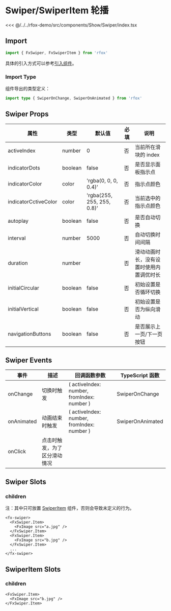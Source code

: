 # Swiper/SwiperItem 轮播

<CodeDemo name="Swiper">

<<< @/../../rfox-demo/src/components/Show/Swiper/index.tsx

</CodeDemo>

## Import

```js
import { FxSwiper, FxSwiperItem } from 'rfox'
```

具体的引入方式可以参考[引入组件](../guide/import.md)。

### Import Type

组件导出的类型定义：

```ts
import type { SwiperOnChange, SwiperOnAnimated } from 'rfox'
```

## Swiper Props

| 属性                 | 类型    | 默认值                     | 必填 | 说明                                     |
| -------------------- | ------- | -------------------------- | ---- | ---------------------------------------- |
| activeIndex          | number  | 0                          | 否   | 当前所在滑块的 index                     |
| indicatorDots        | boolean | false                      | 否   | 是否显示面板指示点                       |
| indicatorColor       | color   | 'rgba(0, 0, 0, 0.4)'       | 否   | 指示点颜色                               |
| indicatorCctiveColor | color   | 'rgba(255, 255, 255, 0.8)' | 否   | 当前选中的指示点颜色                     |
| autoplay             | boolean | false                      | 否   | 是否自动切换                             |
| interval             | number  | 5000                       | 否   | 自动切换时间间隔                         |
| duration             | number  |                            | 否   | 滑动动画时长，没有设置时使用内置调优时长 |
| initialCircular      | boolean | false                      | 否   | 初始设置是否循环切换                     |
| initialVertical      | boolean | false                      | 否   | 初始设置是否为纵向滑动                   |
| navigationButtons    | boolean | false                      | 否   | 是否展示上一页/下一页按钮                |

## Swiper Events

| 事件       | 描述                         | 回调函数参数                               | TypeScript 函数  |
| ---------- | ---------------------------- | ------------------------------------------ | ---------------- |
| onChange   | 切换时触发                   | ( activeIndex: number, fromIndex: number ) | SwiperOnChange   |
| onAnimated | 动画结束时触发               | ( activeIndex: number, fromIndex: number ) | SwiperOnAnimated |
| onClick    | 点击时触发，为了区分滑动情况 |                                            |                  |

## Swiper Slots

### children

注：其中只可放置 [SwiperItem](./Swiper.md#swiperitem-slots) 组件，否则会导致未定义的行为。

```tsx
<fx-swiper>
  <FxSwiper.Item>
    <FxImage src="a.jpg" />
  </FxSwiper.Item>
  <FxSwiper.Item>
    <FxImage src="b.jpg" />
  </FxSwiper.Item>
  ...
</fx-swiper>
```

## SwiperItem Slots

### children

```tsx
<FxSwiper.Item>
  <FxImage src="b.jpg" />
</FxSwiper.Item>
```
